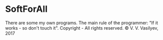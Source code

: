 # SoftForAll
There are some my own programs.
The main rule of the programmer: "If it works - so don't touch it".
Copyright - All rights reserved.
© V. V. Vasilyev, 2017
